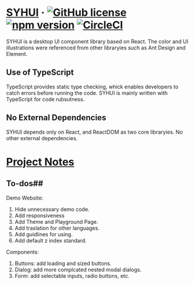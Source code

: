 # [SYHUI](https://yuhui-shen.github.io/ui_component_library/) &middot; [![GitHub license](https://img.shields.io/github/license/Yuhui-Shen/ui_component_library?color=blue)](https://github.com/Yuhui-Shen/ui_component_library/blob/master/LICENSE) [![npm version](https://badge.fury.io/js/ui_component_library-testrun.svg)](https://badge.fury.io/js/ui_component_library-testrun) [![CircleCI](https://circleci.com/gh/Yuhui-Shen/ui_component_library/tree/deploy.svg?style=shield)](https://circleci.com/gh/Yuhui-Shen/ui_component_library/tree/deploy)

SYHUI is a desktop UI component library based on React. The color and UI illustrations were referenced from other libraryies such as Ant Design and Element.

## Use of TypeScript ##
TypeScript provides static type checking, whick enables developers to catch errors before running the code. SYHUI is mainly written with TypeScript for code rubsutness.

## No External Dependencies ## 
SYHUI depends only on React, and ReactDOM as two core libraryies. No other external dependencies.

# [Project Notes](https://github.com/Yuhui-Shen/ui_component_library/blob/master/ProjectNotes.md) #

## To-dos##

Demo Website:

1. Hide unnecessary demo code.
2. Add responsiveness
3. Add Theme and Playground Page.
4. Add traslation for other languages.
5. Add guidlines for using.
6. Add default z index standard.

Components:

1. Buttons: add loading and sized buttons.
2. Dialog: add more complcated nested modal dialogs.
3. Form: add selectable inputs, radio buttons, etc.
